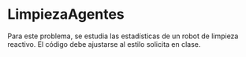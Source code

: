 # LimpiezaAgentes
Para este problema, se estudia las estadísticas de un robot de limpieza reactivo. El código debe ajustarse al estilo solicita en clase.
